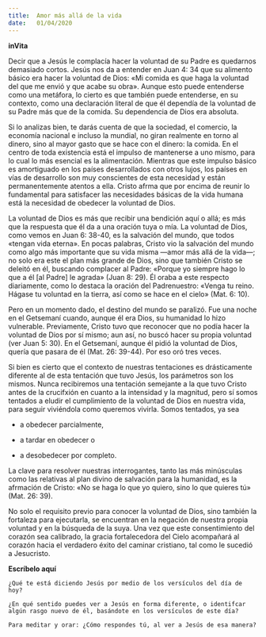 ```yaml
---
title:  Amor más allá de la vida
date:   01/04/2020
---
```


**inVita**

Decir que a Jesús le complacía hacer la voluntad de su Padre es quedarnos demasiado cortos. Jesús nos da a entender en Juan 4: 34 que su alimento básico era hacer la voluntad de Dios: «Mi comida es que haga la voluntad del que me envió y que acabe su obra». Aunque esto puede entenderse como una metáfora, lo cierto es que también puede entenderse, en su contexto, como una declaración literal de que él dependía de la voluntad de su Padre más que de la comida. Su dependencia de Dios era absoluta.

Si lo analizas bien, te darás cuenta de que la sociedad, el comercio, la economía nacional e incluso la mundial, no giran realmente en torno al dinero, sino al mayor gasto que se hace con el dinero: la comida. En el centro de toda existencia está el impulso de mantenerse a uno mismo, para lo cual lo más esencial es la alimentación. Mientras que este impulso básico es amortiguado en los países desarrollados con otros lujos, los países en vías de desarrollo son muy conscientes de esta necesidad y están permanentemente atentos a ella. Cristo afrma que por encima de reunir lo fundamental para satisfacer las necesidades básicas de la vida humana está la necesidad de obedecer la voluntad de Dios.

La voluntad de Dios es más que recibir una bendición aquí o allá; es más que la respuesta que él da a una oración tuya o mía. La voluntad de Dios, como vemos en Juan 6: 38-40, es la salvación del mundo, que todos «tengan vida eterna». En pocas palabras, Cristo vio la salvación del mundo como algo más importante que su vida misma —amor más allá de la vida—; no solo era este el plan más grande de Dios, sino que también Cristo se deleitó en él, buscando complacer al Padre: «Porque yo siempre hago lo que a él [al Padre] le agrada» (Juan 8: 29). Él oraba a este respecto diariamente, como lo destaca la oración del Padrenuestro: «Venga tu reino. Hágase tu voluntad en la tierra, así como se hace en el cielo» (Mat. 6: 10).

Pero en un momento dado, el destino del mundo se paralizó. Fue una noche en el Getsemaní cuando, aunque él era Dios, su humanidad lo hizo vulnerable. Previamente, Cristo tuvo que reconocer que no podía hacer la voluntad de Dios por sí mismo; aun así, no buscó hacer su propia voluntad (ver Juan 5: 30). En el Getsemaní, aunque él pidió la voluntad de Dios, quería que pasara de él (Mat. 26: 39-44). Por eso oró tres veces.

Si bien es cierto que el contexto de nuestras tentaciones es drásticamente diferente al de esta tentación que tuvo Jesús, los parámetros son los mismos. Nunca recibiremos una tentación semejante a la que tuvo Cristo antes de la crucifxión en cuanto a la intensidad y la magnitud, pero sí somos tentados a eludir el cumplimiento de la voluntad de Dios en nuestra vida, para seguir viviéndola como queremos vivirla. Somos tentados, ya sea

- a obedecer parcialmente,

- a tardar en obedecer o

- a desobedecer por completo.

La clave para resolver nuestras interrogantes, tanto las más minúsculas como las relativas al plan divino de salvación para la humanidad, es la afrmación de Cristo: «No se haga lo que yo quiero, sino lo que quieres tú» (Mat. 26: 39).

No solo el requisito previo para conocer la voluntad de Dios, sino también la fortaleza para ejecutarla, se encuentran en la negación de nuestra propia voluntad y en la búsqueda de la suya. Una vez que este consentimiento del corazón sea calibrado, la gracia fortalecedora del Cielo acompañará al corazón hacia el verdadero éxito del caminar cristiano, tal como le sucedió a Jesucristo.

**Escríbelo aquí**

`¿Qué te está diciendo Jesús por medio de los versículos del día de hoy?`

`¿En qué sentido puedes ver a Jesús en forma diferente, o identifcar algún rasgo nuevo de él, basándote en los versículos de este día?`

`Para meditar y orar: ¿Cómo respondes tú, al ver a Jesús de esa manera?`
